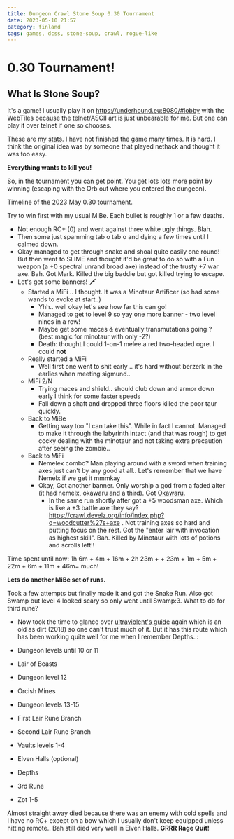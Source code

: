 ```yaml
---
title: Dungeon Crawl Stone Soup 0.30 Tournament
date: 2023-05-10 21:57
category: finland
tags: games, dcss, stone-soup, crawl, rogue-like
---
```


0.30 Tournament!
===

What Is Stone Soup?
---

It's a game! I usually play it on https://underhound.eu:8080/#lobby with the WebTiles because the telnet/ASCII art is just unbearable for me. But one can play it over telnet if one so chooses.

These are my [stats](https://crawl.develz.org/tournament/0.30/players/martbhell.html). I have not finished the game many times. It is hard. I think the original idea was by someone that played nethack and thought it was too easy.

**Everything wants to kill you!**

So, in the tournament you can get point. You get lots lots more point by winning (escaping with the Orb out where you entered the dungeon).

Timeline of the 2023 May 0.30 tournament.

Try to win first with my usual MiBe. Each bullet is roughly 1 or a few deaths.

- Not enough RC+ (0) and went against three white ugly things. Blah. 
- Then some just spamming tab o tab o and dying a few times until I calmed down.
- Okay managed to get through snake and shoal quite easily one round! But then went to SLIME and thought it'd be great to do so with a Fun weapon (a +0 spectral unrand broad axe) instead of the trusty +7 war axe. Bah. Got Mark. Killed the big baddie but got killed trying to escape.
- Let's get some banners! :dagger: 
  - Started a MiFi .. I thought. It was a Minotaur Artificer (so had some wands to evoke at start..)
    - Yhh.. well okay let's see how far this can go!
    - Managed to get to level 9 so yay one more banner - two level nines in a row!
    - Maybe get some maces & eventually transmutations going ? (best magic for minotaur with only -2?)
    - Death: thought I could 1-on-1 melee a red two-headed ogre. I could **not**
  - Really started a MiFi
    - Well first one went to shit early .. it's hard without berzerk in the earlies when meeting sigmund..
  - MiFi 2/N
    - Trying maces and shield.. should club down and armor down early I think for some faster speeds
    - Fall down a shaft and dropped three floors killed the poor taur quickly.
  - Back to MiBe
    - Getting way too "I can take this". While in fact I cannot. Managed to make it through the labyrinth intact (and that was rough) to get cocky dealing with the minotaur and not taking extra precaution after seeing the zombie..
  - Back to MiFi
    - Nemelex combo? Man playing around with a sword when training axes just can't by any good at all.. Let's remember that we have Nemelx if we get it mmmkay
    - Okay, Got another banner. Only worship a god from a faded alter (it had nemelx, okawaru and a third). Got [Okawaru](https://underhound.eu/crawl/morgue/martbhell/morgue-martbhell-20230508-063237.txt).
      - In the same run shortly after got a +5 woodsman axe. Which is like a +3 battle axe they say? https://crawl.develz.org/info/index.php?q=woodcutter%27s+axe . Not training axes so hard and putting focus on the rest. Got the "enter lair with invocation as highest skill". Bah. Killed by Minotaur with lots of potions and scrolls left!!

Time spent until now: 1h 6m + 4m + 16m + 2h 23m + + 23m + 1m + 5m + 22m + 6m + 11m + 46m= much!

**Lets do another MiBe set of runs.**

Took a few attempts but finally made it and got the Snake Run. Also got Swamp but level 4 looked scary so only went until Swamp:3. What to do for third rune?

- Now took the time to glance over [ultraviolent's guide](http://www.ultraviolent4.com/guide.html) again which is an old as dirt (2018) so one can't trust much of it. But it has this route which has been working quite well for me when I remember Depths..:

- Dungeon levels until 10 or 11
- Lair of Beasts
- Dungeon level 12
- Orcish Mines
- Dungeon levels 13-15
- First Lair Rune Branch
- Second Lair Rune Branch
- Vaults levels 1-4
- Elven Halls (optional)
- Depths
- 3rd Rune
- Zot 1-5

Almost straight away died because there was an enemy with cold spells and I have no RC+ except on a bow which I usually don't keep equipped unless hitting remote.. Bah still died very well in Elven Halls. **GRRR Rage Quit!**
